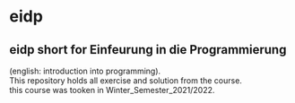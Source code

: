# eidp
## eidp short for Einfeurung in die Programmierung 
(english: introduction into programming).  
This repository holds all exercise and solution from the course.  
this course was tooken in Winter_Semester_2021/2022.
